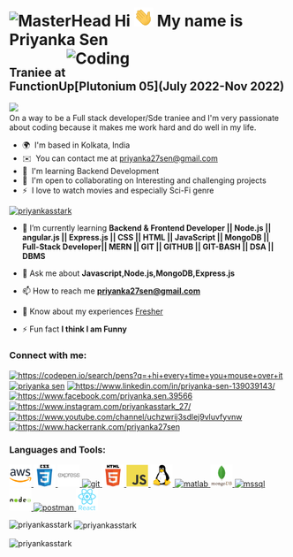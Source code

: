 ![MasterHead](https://blog.talent500.co/wp-content/uploads/2020/06/Webp.net-compress-image-1500x500.jpg)
Hi <img src="https://raw.githubusercontent.com/ABSphreak/ABSphreak/master/gifs/Hi.gif" width="35"> My name is Priyanka Sen
<img align="right" alt="Coding" width="400" src="https://cdn.dribbble.com/users/1162077/screenshots/3848914/programmer.gif">
===========================

Traniee at FunctionUp[Plutonium 05](July 2022-Nov 2022)
---------------------------
![](https://komarev.com/ghpvc/?username=priyankasstark&label=Profile%20views&color=0e75b6&style=flat) \
On a way to be a Full stack developer/Sde traniee and I'm very passionate about coding because it makes me work hard and do well in my life.

* 🌍  I'm based in Kolkata, India
* ✉️  You can contact me at [priyanka27sen@gmail.com](mailto:priyanka27sen@gmail.com)
* 🧠  I'm learning Backend Development
* 🤝  I'm open to collaborating on Interesting and challenging projects
* ⚡  I love to watch movies and especially Sci-Fi genre


<p align="left"> <a href="https://github.com/ryo-ma/github-profile-trophy"><img src="https://github-profile-trophy.vercel.app/?username=priyankasstark" alt="priyankasstark" /></a> </p>

- 🌱 I’m currently learning **Backend & Frontend Developer || Node.js || angular.js || Express.js || CSS || HTML || JavaScript || MongoDB || Full-Stack Developer|| MERN || GIT || GITHUB || GIT-BASH || DSA || DBMS**

- 💬 Ask me about **Javascript,Node.js,MongoDB,Express.js**

- 📫 How to reach me **priyanka27sen@gmail.com**

- 📄 Know about my experiences [Fresher](Fresher)

- ⚡ Fun fact **I think I am Funny**

<h3 align="left">Connect with me:</h3>
<p align="left">
<a href="https://codepen.io/https://codepen.io/search/pens?q=+hi+every+time+you+mouse+over+it" target="blank"><img align="center" src="https://raw.githubusercontent.com/rahuldkjain/github-profile-readme-generator/master/src/images/icons/Social/codepen.svg" alt="https://codepen.io/search/pens?q=+hi+every+time+you+mouse+over+it" height="30" width="40" /></a>
<a href="https://twitter.com/priyanka sen" target="blank"><img align="center" src="https://raw.githubusercontent.com/rahuldkjain/github-profile-readme-generator/master/src/images/icons/Social/twitter.svg" alt="priyanka sen" height="30" width="40" /></a>
<a href="https://linkedin.com/in/https://www.linkedin.com/in/priyanka-sen-139039143/" target="blank"><img align="center" src="https://raw.githubusercontent.com/rahuldkjain/github-profile-readme-generator/master/src/images/icons/Social/linked-in-alt.svg" alt="https://www.linkedin.com/in/priyanka-sen-139039143/" height="30" width="40" /></a>
<a href="https://fb.com/https://www.facebook.com/priyanka.sen.39566" target="blank"><img align="center" src="https://raw.githubusercontent.com/rahuldkjain/github-profile-readme-generator/master/src/images/icons/Social/facebook.svg" alt="https://www.facebook.com/priyanka.sen.39566" height="30" width="40" /></a>
<a href="https://instagram.com/https://www.instagram.com/priyankasstark_27/" target="blank"><img align="center" src="https://raw.githubusercontent.com/rahuldkjain/github-profile-readme-generator/master/src/images/icons/Social/instagram.svg" alt="https://www.instagram.com/priyankasstark_27/" height="30" width="40" /></a>
<a href="https://www.youtube.com/c/https://www.youtube.com/channel/uchzwrij3sdlej9vluvfyvnw" target="blank"><img align="center" src="https://raw.githubusercontent.com/rahuldkjain/github-profile-readme-generator/master/src/images/icons/Social/youtube.svg" alt="https://www.youtube.com/channel/uchzwrij3sdlej9vluvfyvnw" height="30" width="40" /></a>
<a href="https://www.hackerrank.com/https://www.hackerrank.com/priyanka27sen" target="blank"><img align="center" src="https://raw.githubusercontent.com/rahuldkjain/github-profile-readme-generator/master/src/images/icons/Social/hackerrank.svg" alt="https://www.hackerrank.com/priyanka27sen" height="30" width="40" /></a>
</p>

<h3 align="left">Languages and Tools:</h3>
<p align="left"> <a href="https://aws.amazon.com" target="_blank" rel="noreferrer"> <img src="https://raw.githubusercontent.com/devicons/devicon/master/icons/amazonwebservices/amazonwebservices-original-wordmark.svg" alt="aws" width="40" height="40"/> </a> <a href="https://www.w3schools.com/css/" target="_blank" rel="noreferrer"> <img src="https://raw.githubusercontent.com/devicons/devicon/master/icons/css3/css3-original-wordmark.svg" alt="css3" width="40" height="40"/> </a> <a href="https://expressjs.com" target="_blank" rel="noreferrer"> <img src="https://raw.githubusercontent.com/devicons/devicon/master/icons/express/express-original-wordmark.svg" alt="express" width="40" height="40"/> </a> <a href="https://git-scm.com/" target="_blank" rel="noreferrer"> <img src="https://www.vectorlogo.zone/logos/git-scm/git-scm-icon.svg" alt="git" width="40" height="40"/> </a> <a href="https://www.w3.org/html/" target="_blank" rel="noreferrer"> <img src="https://raw.githubusercontent.com/devicons/devicon/master/icons/html5/html5-original-wordmark.svg" alt="html5" width="40" height="40"/> </a> <a href="https://developer.mozilla.org/en-US/docs/Web/JavaScript" target="_blank" rel="noreferrer"> <img src="https://raw.githubusercontent.com/devicons/devicon/master/icons/javascript/javascript-original.svg" alt="javascript" width="40" height="40"/> </a> <a href="https://www.linux.org/" target="_blank" rel="noreferrer"> <img src="https://raw.githubusercontent.com/devicons/devicon/master/icons/linux/linux-original.svg" alt="linux" width="40" height="40"/> </a> <a href="https://www.mathworks.com/" target="_blank" rel="noreferrer"> <img src="https://upload.wikimedia.org/wikipedia/commons/2/21/Matlab_Logo.png" alt="matlab" width="40" height="40"/> </a> <a href="https://www.mongodb.com/" target="_blank" rel="noreferrer"> <img src="https://raw.githubusercontent.com/devicons/devicon/master/icons/mongodb/mongodb-original-wordmark.svg" alt="mongodb" width="40" height="40"/> </a> <a href="https://www.microsoft.com/en-us/sql-server" target="_blank" rel="noreferrer"> <img src="https://www.svgrepo.com/show/303229/microsoft-sql-server-logo.svg" alt="mssql" width="40" height="40"/> </a> <a href="https://nodejs.org" target="_blank" rel="noreferrer"> <img src="https://raw.githubusercontent.com/devicons/devicon/master/icons/nodejs/nodejs-original-wordmark.svg" alt="nodejs" width="40" height="40"/> </a> <a href="https://postman.com" target="_blank" rel="noreferrer"> <img src="https://www.vectorlogo.zone/logos/getpostman/getpostman-icon.svg" alt="postman" width="40" height="40"/> </a> <a href="https://reactjs.org/" target="_blank" rel="noreferrer"> <img src="https://raw.githubusercontent.com/devicons/devicon/master/icons/react/react-original-wordmark.svg" alt="react" width="40" height="40"/> </a> </p>

<p><img align="left" src="https://github-readme-stats.vercel.app/api/top-langs?username=priyankasstark&show_icons=true&locale=en&layout=compact" alt="priyankasstark" /></p>

<p>&nbsp;<img align="center" src="https://github-readme-stats.vercel.app/api?username=priyankasstark&show_icons=true&locale=en" alt="priyankasstark" /></p>

<p><img align="center" src="https://github-readme-streak-stats.herokuapp.com/?user=priyankasstark&" alt="priyankasstark" /></p>
